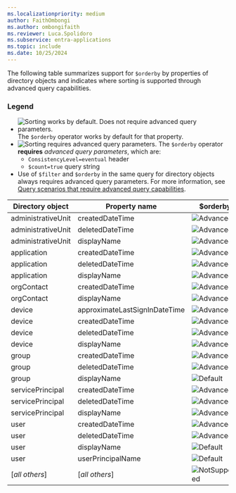 ```yaml
---
ms.localizationpriority: medium
author: FaithOmbongi
ms.author: ombongifaith
ms.reviewer: Luca.Spolidoro
ms.subservice: entra-applications
ms.topic: include
ms.date: 10/25/2024
---
```


<!-- The tables in this article are autogenerated. Manual updates will be overwritten in future updates.-->

The following table summarizes support for `$orderby` by properties of directory objects and indicates where sorting is supported through advanced query capabilities.

### Legend

+ ![Sorting works by default. Does not require advanced query parameters.](../images/yesandnosymbols/greencheck.svg) The `$orderby` operator works by default for that property.
+ ![Sorting requires advanced query parameters.](../images/yesandnosymbols/whitecheck-in-greencircle.svg) The `$orderby` operator **requires** *advanced query parameters*, which are:
  + `ConsistencyLevel=eventual` header
  + `$count=true` query string
+ Use of `$filter` and `$orderby` in the same query for directory objects always requires advanced query parameters. For more information, see [Query scenarios that require advanced query capabilities](#query-scenarios-that-require-advanced-query-capabilities).

| Directory object   | Property name                 | $orderby            |
|--------------------|-------------------------------|---------------------|
| administrativeUnit | createdDateTime               | ![Advanced][AQP]    |
| administrativeUnit | deletedDateTime               | ![Advanced][AQP]    |
| administrativeUnit | displayName                   | ![Advanced][AQP]    |
| application        | createdDateTime               | ![Advanced][AQP]    |
| application        | deletedDateTime               | ![Advanced][AQP]    |
| application        | displayName                   | ![Advanced][AQP]    |
| orgContact         | createdDateTime               | ![Advanced][AQP]    |
| orgContact         | displayName                   | ![Advanced][AQP]    |
| device             | approximateLastSignInDateTime | ![Advanced][AQP]    |
| device             | createdDateTime               | ![Advanced][AQP]    |
| device             | deletedDateTime               | ![Advanced][AQP]    |
| device             | displayName                   | ![Advanced][AQP]    |
| group              | createdDateTime               | ![Advanced][AQP]    |
| group              | deletedDateTime               | ![Advanced][AQP]    |
| group              | displayName                   | ![Default][RDS]     |
| servicePrincipal   | createdDateTime               | ![Advanced][AQP]    |
| servicePrincipal   | deletedDateTime               | ![Advanced][AQP]    |
| servicePrincipal   | displayName                   | ![Advanced][AQP]    |
| user               | createdDateTime               | ![Advanced][AQP]    |
| user               | deletedDateTime               | ![Advanced][AQP]    |
| user               | displayName                   | ![Default][RDS]     |
| user               | userPrincipalName             | ![Default][RDS]     |
| [*all others*]     | [*all others*]                | ![NotSupported][NS] |

[RDS]: ../images/yesandnosymbols/greencheck.svg "Default"
[AQP]: ../images/yesandnosymbols/whitecheck-in-greencircle.svg "Advanced"
[NS]: ../images/yesandnosymbols/no.svg "NotSupported"


